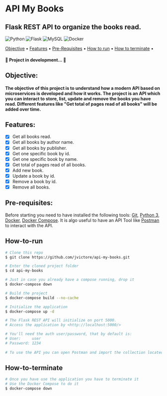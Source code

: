 # API My Books
## Flask REST API to organize the books read.

<div align="left">

![Python](https://img.shields.io/badge/python-3670A0?style=for-the-badge&logo=python&logoColor=ffdd54)
![Flask](https://img.shields.io/badge/flask-%23000.svg?style=for-the-badge&logo=flask&logoColor=white)
![MySQL](https://img.shields.io/badge/mysql-%2300f.svg?style=for-the-badge&logo=mysql&logoColor=white)
![Docker](https://img.shields.io/badge/docker-%230db7ed.svg?style=for-the-badge&logo=docker&logoColor=white)

 <a href="#objective">Objective</a> •
 <a href="#features">Features</a> • 
 <a href="#pre-requisites">Pre-Requisites</a> • 
 <a href="#how-to-run">How to run</a> • 
 <a href="#how-to-terminate">How to terminate</a> • 

 <h4> 
	🚧  Project in development...  🚧
</h4>
	
## Objective:
<h4> 
	The objective of this project is to understand how a modern API based on microservices is developed and how it works. The project is an API which you can interact to store, list, update and remove the books you have read. Different features like "Get total of pages read of all books" will be added over time.
</h4>

## Features:
- [x] Get all books read.
- [x] Get all books by author name.
- [x] Get all books by publisher.
- [x] Get one specific book by id.
- [x] Get one specific book by name.
- [x] Get total of pages read of all books.
- [x] Add new book.
- [x] Update a book by id.
- [x] Remove a book by id.
- [x] Remove all books.

## Pre-requisites:

Before starting you need to have installed the following tools:
[Git](https://git-scm.com), [Python 3](https://www.python.org/downloads/), [Docker](https://docs.docker.com/desktop/), [Docker Compose](https://docs.docker.com/compose/). It is algo useful to have an API Tool like [Postman](https://www.postman.com/downloads/) to interact with the API.

## How-to-run

```bash
# Clone this repo
$ git clone https://github.com/jvictore/api-my-books.git

# Enter the cloned project folder 
$ cd api-my-books

# Just in case you already have a compose running, drop it
$ docker-compose down

# Build the project
$ docker-compose build --no-cache

# Initialize the application
$ docker-compose up -d

# The Flask REST API will initialize on port 5000.
# Access the application by <http://localhost:5000/>

# You'll need the auth user/password, that by default is:
# User: 	user
# Password: 1234
	
# To use the API you can open Postman and import the collection located in: api-my-books/add-ons/Api-my-books.postman_collection.json
```
## How-to-terminate
```bash
# Once you have use the application you have to terminate it
# Use the Docker Compose to do it
$ docker-compose down
```
	
<div>
